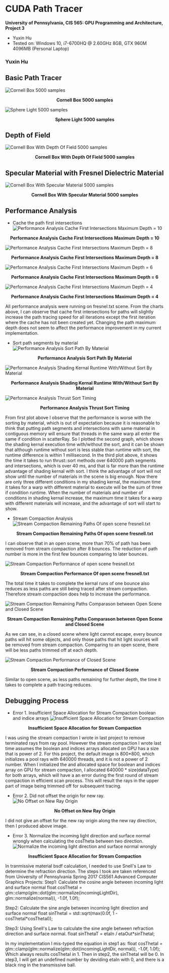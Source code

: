 CUDA Path Tracer
================

**University of Pennsylvania, CIS 565: GPU Programming and Architecture, Project 3**

* Yuxin Hu
* Tested on: Windows 10, i7-6700HQ @ 2.60GHz 8GB, GTX 960M 4096MB (Personal Laptop)

### Yuxin Hu
## Basic Path Tracer
![Cornell Box 5000 samples](/img/cornell.basic.5000samp.png)
  <p align="center"><b>Cornell Box 5000 samples</b></p>
  
![Sphere Light 5000 samples](/img/sphere.basic.5000samp.png)
  <p align="center"><b>Sphere Light 5000 samples</b></p>
  
## Depth of Field
![Cornell Box With Depth Of Field 5000 samples](/img/cornell.depthOfField.5000samp.png)
  <p align="center"><b>Cornell Box With Depth Of Field 5000 samples</b></p>
  
## Specular Material with Fresnel Dielectric Material
![Cornell Box With Specular Material 5000 samples](/img/cornell.transmissive.labled.5000samp.png)
  <p align="center"><b>Cornell Box With Specular Material 5000 samples</b></p>
  
## Performance Analysis
  * Cache the path first intersections
  ![Performance Analysis Cache First Intersections Maximum Depth = 10](/img/performance.cacheFirstIntersection.depth10.PNG)
  <p align="center"><b>Performance Analysis Cache First Intersections Maximum Depth = 10</b></p>
  
  ![Performance Analysis Cache First Intersections Maximum Depth = 8](/img/performance.cacheFirstIntersection.depth8.PNG)
  <p align="center"><b>Performance Analysis Cache First Intersections Maximum Depth = 8</b></p>
  
  ![Performance Analysis Cache First Intersections Maximum Depth = 6](/img/performance.cacheFirstIntersection.depth6.PNG)
  <p align="center"><b>Performance Analysis Cache First Intersections Maximum Depth = 6</b></p>
  
  ![Performance Analysis Cache First Intersections Maximum Depth = 4](/img/performance.cacheFirstIntersection.depth4.PNG)
  <p align="center"><b>Performance Analysis Cache First Intersections Maximum Depth = 4</b></p>
  
  All performance analysis were running on fresnel.txt scene. From the charts above, I can observe that cache first intersections for paths will slightly increase the path tracing speed for all iterations except the first iteration where the cache has not been created yet. Changing the path maximum depth does not seem to affect the performance improvement in my current implementation.
  
  * Sort path segments by material
  ![Performance Analysis Sort Path By Material](/img/performance.sortByMaterial.pathTracing.depth8.PNG)
  <p align="center"><b>Performance Analysis Sort Path By Material</b></p>
  
  ![Performance Analysis Shading Kernal Runtime With/Without Sort By Material](/img/performance.sortByMaterial.shadingKernal.depth1.PNG)
  <p align="center"><b>Performance Analysis Shading Kernal Runtime With/Without Sort By Material</b></p>
  
  ![Performance Analysis Thrust Sort Timing](/img/performance.thrustSort.640000.PNG)
  <p align="center"><b>Performance Analysis Thrust Sort Timing</b></p>
  
  From first plot above I observe that the performance is worse with the sorting by material, which is out of expectation because it is reasonable to think that putting path segments and intersections with same material in contiguous memory will ensure that threads in the same warp all enter the same if condition in scatterRay. So I plotted the second graph, which shows the shading kernal execution time with/without the sort, and it can be shown that although runtime without sort is less stable than runtime with sort, the runtime difference is within 1 millisecond. In the third plot above, it shows the time it takes to run thrust::sort methods over 640000 path segments and intersections, which is over 40 ms, and that is far more than the runtime advantage of shading kernal with sort. I think the advantage of sort will not show until the number of materials in the scene is big enough. Now there are only three different conditions in my shading kernal, the maximum time it takes for a warp with different material to execute will be the sum of three if condition runtime. When the number of materials and number of conditions in shading kernal increase, the maximum time it takes for a warp with different materials will increase, and the advantage of sort will start to show.
  
  * Stream Compaction Analysis
  ![Stream Compaction Remaining Paths Of open scene fresnell.txt](/img/performance.streamCompactionOpenScene.PNG)
  <p align="center"><b>Stream Compaction Remaining Paths Of open scene fresnell.txt</b></p> 
  I can observe that in an open scene, more than 70% of path has been removed from stream compaction after 8 bounces. The reduction of path number is more in the first few bounces comparing to later bounces.
  
  ![Stream Compaction Performance of open scene fresnell.txt](/img/performance.streamCompactionOpenScene.Performance.PNG)
  <p align="center"><b>Stream Compaction Performance Of open scene fresnell.txt</b></p> 
  The total time it takes to complete the kernal runs of one bounce also reduces as less paths are still being traced after stream compaction. Therefore stream compaction does help to increase the performance.
  
  ![Stream Compaction Remaining Paths Comparason between Open Scene and Closed Scene](/img/performance.streamCompactionClosedScene.PNG)
  <p align="center"><b>Stream Compaction Remaining Paths Comparason between Open Scene and Closed Scene</b></p> 
  As we can see, in a closed scene where light cannot escape, every bounce paths will hit some objects, and only those paths that hit light sources will be removed from stream compaction. Comparing to an open scene, there will be less paths trimmed off at each depth.
  
  ![Stream Compaction Performance of Closed Scene](/img/performance.streamCompactionClosedScene.Performance.PNG)
  <p align="center"><b>Stream Compaction Performance of Closed Scene</b></p>
  Similar to open scene, as less paths remaining for further depth, the time it takes to complete a path tracing reduces.
  
  
  
  
  
  
  
  
  
  
  
  
  
  
  
## Debugging Process
  * Error 1. Insufficient Space Allocation for Stream Compaction boolean and indice arrays
  ![Insufficient Space Allocation for Stream Compaction](/img/cornell.debug.InsufficientStreamCompactionSpace.50samp.png)
  <p align="center"><b>Insufficient Space Allocation for Stream Compaction</b></p>
  
  I was using the stream compaction I wrote in last project to remove terminated rays from ray pool. However the stream compaction I wrote last time assumes the boolean and indices arrays allocated on GPU has a size that is power of 2. For this project, the default image is 800*800, which initializes a pool rays with 640000 threads, and it is not a power of 2 number. When I initialized the and allocated space for boolean and indices array on GPU for stream compaction, I allocated 640000 * size(dataType) for both arrays, which will have a an error during the first round of stream compaction in efficient scan process. This will result the rays in the upper part of image being trimmed off for subsequent tracing.
  
  * Error 2. Did not offset the origin for new ray.
  ![No Offset on New Ray Origin](/img/cornell.debug.pureDiffusive.png)
  <p align="center"><b>No Offset on New Ray Origin</b></p>
  
  I did not give an offset for the new ray origin along the new ray direction, then I produced above image.
  
  * Error 3. Normalize the incoming light direction and surface normal wrongly when calculating the cosTheta between two direction.
  ![Normalize the incoming light direction and surface normal wrongly](/img/cornell.debug.transmissive.131samp.png)
  <p align="center"><b>Insufficient Space Allocation for Stream Compaction</b></p>
  In tranmissive material bsdf calculation, I needed to use Snell's Law to determine the refraction direction. The steps I took are taken referenced from University of Pennsylvania Spring 2017 CIS561 Advanced Computer Graphics Projects:
  Step1: Calculate the cosine angle between incoming light and surface normal
  float cosThetaI = glm::clamp(glm::dot(glm::normalize(incomingLightDir), glm::normalize(normal)), -1.0f, 1.0f);
  
  Step2: Calculate the sine angle between incoming light direction and surface normal
  float sinThetaI = std::sqrt(max(0.0f, 1 - cosThetaI*cosThetaI));
  
  Step3: Using Snell's Law to calculate the sine angle between refraction direction and surface normal.
  float sinThetaT = etaIn / etaOut*sinThetaI;
  
  In my implementation I mis-typed the equation in step1 as: 
  float cosThetaI = glm::clamp(glm::normalize(glm::dot(incomingLightDir, normal)), -1.0f, 1.0f);
  Which always results cosThetaI in 1. Then in step2, the sinThetaI will be 0. In step3, I will get an undefined number by deviding etaIn with 0, and there is a black ring in the transmissive ball.
  

